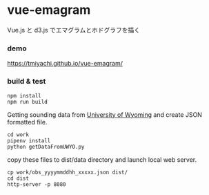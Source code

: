 # vue-emagram

Vue.js と d3.js でエマグラムとホドグラフを描く

### demo

https://tmiyachi.github.io/vue-emagram/

### build & test

```
npm install
npm run build
```

Getting sounding data from [University of Wyoming](http://weather.uwyo.edu/upperair/sounding.html) and create JSON formatted file.

```
cd work
pipenv install
python getDataFromUWYO.py
```

copy these files to dist/data directory and launch local web server.

```
cp work/obs_yyyymmddhh_xxxxx.json dist/
cd dist
http-server -p 8080
```
